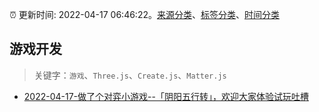 :alarm_clock: 更新时间: 2022-04-17 06:46:22。[来源分类](../README.md)、[标签分类](../TAGS.md)、[时间分类](../TIMELINE.md)

## 游戏开发


> 关键字：`游戏`、`Three.js`、`Create.js`、`Matter.js`



- [2022-04-17-做了个对弈小游戏--「阴阳五行转」，欢迎大家体验试玩吐槽](https://www.v2ex.com/t/847464) 